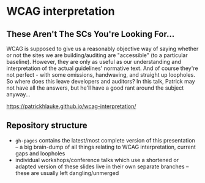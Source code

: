 # WCAG interpretation
## These Aren't The SCs You're Looking For...

WCAG is supposed to give us a reasonably objective way of saying whether or not the sites we are building/auditing are "accessible" (to a particular baseline). However, they are only as useful as our understanding and interpretation of the actual guidelines' normative text. And of course they're not perfect - with some omissions, handwaving, and straight up loopholes. So where does this leave developers and auditors? In this talk, Patrick may not have all the answers, but he'll have a good rant around the subject anyway...

<https://patrickhlauke.github.io/wcag-interpretation/>

## Repository structure

* `gh-pages` contains the latest/most complete version of this presentation – a big brain-dump of all things relating to WCAG interpretation, current gaps and loopholes
* individual workshops/conference talks which use a shortened or adapted version of these slides live in their own separate branches – these are usually left dangling/unmerged
